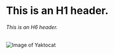 # This is an H1 header.
###### This is an H6 header.

![Image of Yaktocat](https://octodex.github.com/images/yaktocat.png)
